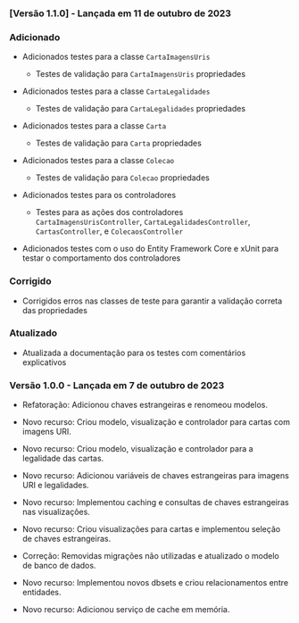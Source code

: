 ### [Versão 1.1.0] - Lançada em 11 de outubro de 2023

### Adicionado

- Adicionados testes para a classe `CartaImagensUris`
  - Testes de validação para `CartaImagensUris` propriedades

- Adicionados testes para a classe `CartaLegalidades`
  - Testes de validação para `CartaLegalidades` propriedades

- Adicionados testes para a classe `Carta`
  - Testes de validação para `Carta` propriedades

- Adicionados testes para a classe `Colecao`
  - Testes de validação para `Colecao` propriedades

- Adicionados testes para os controladores
  - Testes para as ações dos controladores `CartaImagensUrisController`, `CartaLegalidadesController`, `CartasController`, e `ColecaosController`

- Adicionados testes com o uso do Entity Framework Core e xUnit para testar o comportamento dos controladores

### Corrigido

- Corrigidos erros nas classes de teste para garantir a validação correta das propriedades

### Atualizado

- Atualizada a documentação para os testes com comentários explicativos

### Versão 1.0.0 - Lançada em 7 de outubro de 2023
- Refatoração: Adicionou chaves estrangeiras e renomeou modelos.

- Novo recurso: Criou modelo, visualização e controlador para cartas com imagens URI.

- Novo recurso: Criou modelo, visualização e controlador para a legalidade das cartas.

- Novo recurso: Adicionou variáveis de chaves estrangeiras para imagens URI e legalidades.

- Novo recurso: Implementou caching e consultas de chaves estrangeiras nas visualizações.

- Novo recurso: Criou visualizações para cartas e implementou seleção de chaves estrangeiras.

- Correção: Removidas migrações não utilizadas e atualizado o modelo de banco de dados.

- Novo recurso: Implementou novos dbsets e criou relacionamentos entre entidades.

- Novo recurso: Adicionou serviço de cache em memória.
